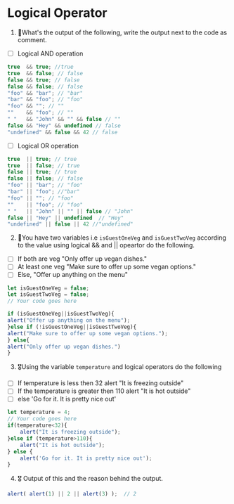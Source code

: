 # Logical Operator

1. 🥇What's the output of the following, write the output next to the code as comment.

* [ ] Logical AND operation

```js
true  && true; //true
true  && false; // false
false && true; // false
false && false; // false
"foo" && "bar"; // "bar"
"bar" && "foo"; // "foo"
"foo" && ""; // "" 
""    && "foo"; // ""
" "   && "John" && "" && false // ""
false && "Hey" && undefined // false
"undefined" && false && 42 // false
```

* [ ] Logical OR operation
```js
true  || true; // true
true  || false; // true
false || true; // true
false || false; // false
"foo" || "bar"; // "foo"
"bar" || "foo"; //"bar"
"foo" || ""; // "foo"
""    || "foo"; // "foo"
" "   || "John" || "" || false // "John"
false || "Hey" || undefined  // "Hey"
"undefined" || false || 42 //"undefined"
```

2. 🥈You have two variables i.e `isGuestOneVeg` and  `isGuestTwoVeg` according to the value using logical && and || opeartor do the following.

* [ ] If both are veg "Only offer up vegan dishes."
* [ ] At least one veg  "Make sure to offer up some vegan options."
* [ ] Else, "Offer up anything on the menu"
```js
let isGuestOneVeg = false;
let isGuestTwoVeg = false;
// Your code goes here

if (isGuestOneVeg||isGuestTwoVeg){
alert("Offer up anything on the menu");
}else if (!isGuestOneVeg||isGuestTwoVeg){
alert("Make sure to offer up some vegan options.");
} else{
alert("Only offer up vegan dishes.")
}

```


3. 🎖Using the variable `temperature` and logical operators do the following
* [ ] If temperature is less then 32 alert "It is freezing outside"
* [ ] If the temperature is greater then 110 alert "It is hot outside"
* [ ] else 'Go for it. It is pretty nice out'
```js
let temperature = 4;
// Your code goes here
if(temperature<32){
    alert("It is freezing outside");
}else if (temperature>110){
    alert("It is hot outside");
} else {
    alert('Go for it. It is pretty nice out');
}
```

4. 🎖 Output of this and the reason behind the output.
```js
alert( alert(1) || 2 || alert(3) );  // 2 
```